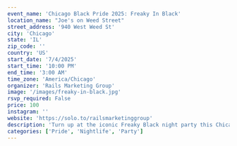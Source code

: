 ```yaml
---
event_name: 'Chicago Black Pride 2025: Freaky In Black'
location_name: "Joe's on Weed Street"
street_address: '940 West Weed St'
city: 'Chicago'
state: 'IL'
zip_code: ''
country: 'US'
start_date: '7/4/2025'
start_time: '10:00 PM'
end_time: '3:00 AM'
time_zone: 'America/Chicago'
organizer: 'Rails Marketing Group'
image: '/images/freaky-in-black.jpg'
rsvp_required: False
price: 100
instagram: ''
website: 'https://solo.to/railsmarketinggroup'
description: 'Turn up at the iconic Freaky Black night party this Chicago Black Pride Friday night.'
categories: ['Pride', 'Nightlife', 'Party']
---
```

